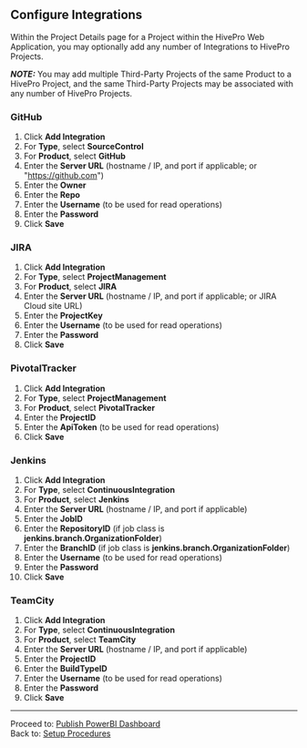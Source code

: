 ## Configure Integrations

Within the Project Details page for a Project within the HivePro Web Application, you may optionally add any number of Integrations to HivePro Projects.

**_NOTE:_** You may add multiple Third-Party Projects of the same Product to a HivePro Project, and the same Third-Party Projects may be associated with any number of HivePro Projects.

### GitHub
1. Click **Add Integration**
1. For **Type**, select **SourceControl**
1. For **Product**, select **GitHub**
1. Enter the **Server URL** (hostname / IP, and port if applicable; or "https://github.com")
1. Enter the **Owner**
1. Enter the **Repo**
1. Enter the **Username** (to be used for read operations)
1. Enter the **Password**
1. Click **Save**

### JIRA
1. Click **Add Integration**
1. For **Type**, select **ProjectManagement**
1. For **Product**, select **JIRA**
1. Enter the **Server URL** (hostname / IP, and port if applicable; or JIRA Cloud site URL)
1. Enter the **ProjectKey**
1. Enter the **Username** (to be used for read operations)
1. Enter the **Password**
1. Click **Save**

### PivotalTracker
1. Click **Add Integration**
1. For **Type**, select **ProjectManagement**
1. For **Product**, select **PivotalTracker**
1. Enter the **ProjectID**
1. Enter the **ApiToken** (to be used for read operations)
1. Click **Save**

### Jenkins
1. Click **Add Integration**
1. For **Type**, select **ContinuousIntegration**
1. For **Product**, select **Jenkins**
1. Enter the **Server URL** (hostname / IP, and port if applicable)
1. Enter the **JobID**
1. Enter the **RepositoryID** (if job class is **jenkins.branch.OrganizationFolder**)
1. Enter the **BranchID** (if job class is **jenkins.branch.OrganizationFolder**)
1. Enter the **Username** (to be used for read operations)
1. Enter the **Password**
1. Click **Save**

### TeamCity
1. Click **Add Integration**
1. For **Type**, select **ContinuousIntegration**
1. For **Product**, select **TeamCity**
1. Enter the **Server URL** (hostname / IP, and port if applicable)
1. Enter the **ProjectID**
1. Enter the **BuildTypeID**
1. Enter the **Username** (to be used for read operations)
1. Enter the **Password**
1. Click **Save**

---

Proceed to: [Publish PowerBI Dashboard](Publish-PowerBI-Dashboard.md)
<br>Back to: [Setup Procedures](README.md#setup-procedures)
